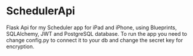 # SchedulerApi

Flask Api for my Scheduler app for iPad and iPhone, using Blueprints, SQLAlchemy, JWT and PostgreSQL database.
To run the app you need to change config.py to connect it to your db and change the secret key for encryption.

